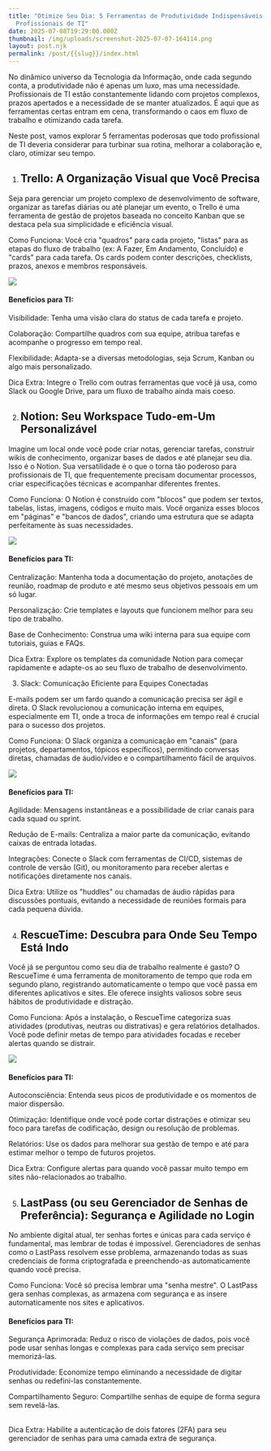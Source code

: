 ```yaml
---
title: "Otimize Seu Dia: 5 Ferramentas de Produtividade Indispensáveis para
  Profissionais de TI"
date: 2025-07-08T19:29:00.000Z
thumbnail: /img/uploads/screenshot-2025-07-07-164114.png
layout: post.njk
permalink: /post/{{slug}}/index.html
---
```

<!--StartFragment-->

No dinâmico universo da Tecnologia da Informação, onde cada segundo conta, a produtividade não é apenas um luxo, mas uma necessidade. Profissionais de TI estão constantemente lidando com projetos complexos, prazos apertados e a necessidade de se manter atualizados. É aqui que as ferramentas certas entram em cena, transformando o caos em fluxo de trabalho e otimizando cada tarefa.

Neste post, vamos explorar 5 ferramentas poderosas que todo profissional de TI deveria considerar para turbinar sua rotina, melhorar a colaboração e, claro, otimizar seu tempo.

1. ## Trello: A Organização Visual que Você Precisa

Seja para gerenciar um projeto complexo de desenvolvimento de software, organizar as tarefas diárias ou até planejar um evento, o Trello é uma ferramenta de gestão de projetos baseada no conceito Kanban que se destaca pela sua simplicidade e eficiência visual.

Como Funciona: Você cria "quadros" para cada projeto, "listas" para as etapas do fluxo de trabalho (ex: A Fazer, Em Andamento, Concluído) e "cards" para cada tarefa. Os cards podem conter descrições, checklists, prazos, anexos e membros responsáveis.

![](/img/uploads/trello.iterf.png)

#### Benefícios para TI:

Visibilidade: Tenha uma visão clara do status de cada tarefa e projeto.

Colaboração: Compartilhe quadros com sua equipe, atribua tarefas e acompanhe o progresso em tempo real.

Flexibilidade: Adapta-se a diversas metodologias, seja Scrum, Kanban ou algo mais personalizado.

Dica Extra: Integre o Trello com outras ferramentas que você já usa, como Slack ou Google Drive, para um fluxo de trabalho ainda mais coeso.



2. ## Notion: Seu Workspace Tudo-em-Um Personalizável

Imagine um local onde você pode criar notas, gerenciar tarefas, construir wikis de conhecimento, organizar bases de dados e até planejar seu dia. Isso é o Notion. Sua versatilidade é o que o torna tão poderoso para profissionais de TI, que frequentemente precisam documentar processos, criar especificações técnicas e acompanhar diferentes frentes.

Como Funciona: O Notion é construído com "blocos" que podem ser textos, tabelas, listas, imagens, códigos e muito mais. Você organiza esses blocos em "páginas" e "bancos de dados", criando uma estrutura que se adapta perfeitamente às suas necessidades.

![](/img/uploads/notion.interf.png)

#### Benefícios para TI:

Centralização: Mantenha toda a documentação do projeto, anotações de reunião, roadmap de produto e até mesmo seus objetivos pessoais em um só lugar.

Personalização: Crie templates e layouts que funcionem melhor para seu tipo de trabalho.

Base de Conhecimento: Construa uma wiki interna para sua equipe com tutoriais, guias e FAQs.

Dica Extra: Explore os templates da comunidade Notion para começar rapidamente e adapte-os ao seu fluxo de trabalho de desenvolvimento.

3. Slack: Comunicação Eficiente para Equipes Conectadas

E-mails podem ser um fardo quando a comunicação precisa ser ágil e direta. O Slack revolucionou a comunicação interna em equipes, especialmente em TI, onde a troca de informações em tempo real é crucial para o sucesso dos projetos.

Como Funciona: O Slack organiza a comunicação em "canais" (para projetos, departamentos, tópicos específicos), permitindo conversas diretas, chamadas de áudio/vídeo e o compartilhamento fácil de arquivos.

![](/img/uploads/2b6be569ae0ecbb66cbf937577607d4d09a39e49.jfif)

#### Benefícios para TI:

Agilidade: Mensagens instantâneas e a possibilidade de criar canais para cada squad ou sprint.

Redução de E-mails: Centraliza a maior parte da comunicação, evitando caixas de entrada lotadas.

Integrações: Conecte o Slack com ferramentas de CI/CD, sistemas de controle de versão (Git), ou monitoramento para receber alertas e notificações diretamente nos canais.

Dica Extra: Utilize os "huddles" ou chamadas de áudio rápidas para discussões pontuais, evitando a necessidade de reuniões formais para cada pequena dúvida.

4. ## RescueTime: Descubra para Onde Seu Tempo Está Indo

Você já se perguntou como seu dia de trabalho realmente é gasto? O RescueTime é uma ferramenta de monitoramento de tempo que roda em segundo plano, registrando automaticamente o tempo que você passa em diferentes aplicativos e sites. Ele oferece insights valiosos sobre seus hábitos de produtividade e distração.

Como Funciona: Após a instalação, o RescueTime categoriza suas atividades (produtivas, neutras ou distrativas) e gera relatórios detalhados. Você pode definir metas de tempo para atividades focadas e receber alertas quando se distrair.

![](/img/uploads/lastpass.interf.png)

#### Benefícios para TI:

Autoconsciência: Entenda seus picos de produtividade e os momentos de maior dispersão.

Otimização: Identifique onde você pode cortar distrações e otimizar seu foco para tarefas de codificação, design ou resolução de problemas.

Relatórios: Use os dados para melhorar sua gestão de tempo e até para estimar melhor o tempo de futuros projetos.

Dica Extra: Configure alertas para quando você passar muito tempo em sites não-relacionados ao trabalho.

5. ## LastPass (ou seu Gerenciador de Senhas de Preferência): Segurança e Agilidade no Login

No ambiente digital atual, ter senhas fortes e únicas para cada serviço é fundamental, mas lembrar de todas é impossível. Gerenciadores de senhas como o LastPass resolvem esse problema, armazenando todas as suas credenciais de forma criptografada e preenchendo-as automaticamente quando você precisa.

Como Funciona: Você só precisa lembrar uma "senha mestre". O LastPass gera senhas complexas, as armazena com segurança e as insere automaticamente nos sites e aplicativos.

#### Benefícios para TI:

Segurança Aprimorada: Reduz o risco de violações de dados, pois você pode usar senhas longas e complexas para cada serviço sem precisar memorizá-las.

Produtividade: Economize tempo eliminando a necessidade de digitar senhas ou redefini-las constantemente.

Compartilhamento Seguro: Compartilhe senhas de equipe de forma segura sem revelá-las.

\
Dica Extra: Habilite a autenticação de dois fatores (2FA) para seu gerenciador de senhas para uma camada extra de segurança.

<!--EndFragment-->